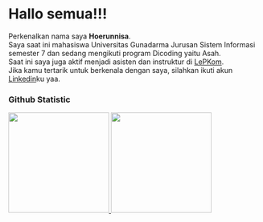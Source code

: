# Hallo  semua!!!

Perkenalkan nama saya **Hoerunnisa**.<br>
Saya saat ini mahasiswa Universitas Gunadarma Jurusan Sistem Informasi semester 7 dan sedang mengikuti program Dicoding yaitu Asah.<br>
Saat ini saya juga aktif menjadi asisten dan instruktur di [LePKom](https://vm.lepkom.gunadarma.ac.id/).<br>
Jika kamu tertarik untuk berkenala dengan saya, silahkan ikuti akun [Linkedin](https://www.linkedin.com/in/hoerunnisaa/)ku yaa.

### Github Statistic
<p align="left">
<a href="https://github.com/iichhhaaa">
  <img height="200em" src="https://github-readme-stats-eight-theta.vercel.app/api?username=iichhhaaa&show_icons=true&theme=algolia&include_all_commits=true&count_private=true"/>
  <img height="200em" src="https://github-readme-stats-eight-theta.vercel.app/api/top-langs/?username=iichhhaaa&layout=compact&layout=compact&theme=algolia"/>
</a>
</p>
